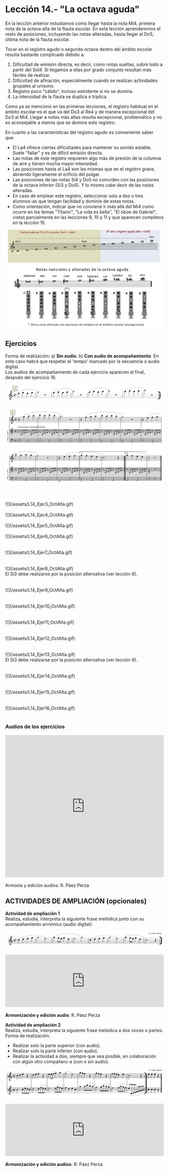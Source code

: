 
# Lección 14.- "La octava aguda"

En la lección anterior estudiamos como llegar hasta la nota Mi4, primera nota de la octava alta de la flauta escolar. En esta lección aprenderemos el resto de posiciones, incluyendo las notas alteradas, hasta llegar al Do5, última nota de la flauta escolar.

Tocar en el registro agudo o segunda octava dentro del ámbito escolar resulta bastante complicado debido a:

1. Dificultad de emisión directa, es decir, como notas sueltas, sobre todo a partir del Sol4. Si llegamos a ellas por grado conjunto resultan más fáciles de realizar.
1. Dificultad de afinación, especialmente cuando se realizan actividades grupales al unísono.
1. Registro poco "cálido", incluso estridente si no se domina.
1. La intensidad de la flauta se duplica o triplica

Como ya se mencionó en las primeras lecciones, el registro habitual en el ámbito escolar es el que va del Do3 al Re4 y de manera excepcional del Do3 al Mi4. Llegar a notas más altas resulta excepcional, problemático y no es aconsejable a menos que se domine este registro. 

En cuanto a las características del registro agudo es conveniente saber que:

- El La4 ofrece ciertas dificultades para mantener su sonido estable. Suele "fallar" y es de difícil emisión directa.
- Las notas de este registro requieren algo más de presión de la columna de aire y tienen mucha mayor intensidad.
- Las posiciones hasta el La4 son las mismas que en el registro grave, abriendo ligeramente el orificio del pulgar.
- Las posiciones de las notas Si4 y Do5 no coinciden con las posiciones de la octava inferior (Si3 y Do4). Y lo mismo cabe decir de las notas alteradas.
- En caso de emplear este registro, seleccionar solo a dos o tres alumnos-as que tengan facilidad y dominio de estas notas. 
- Como orientación, indicar que no conviene ir más allá del Mi4 como ocurre en los temas "Titanic", "La vida es bella", "El oboe de Gabriel", vistos parcialmente en las lecciones 9, 10 y 11 y que aparecen completos en la lección 15.

![](/assets/L14_Posiciones_8alta.gif)

## Ejercicios
Forma de realización:
a) **Sin audio**.
b) **Con audio de acompañamiento**. En este caso habrá que respetar el 'tempo' marcado por la secuencia o audio digital.<br />Los audios de acompañamiento de cada ejercicio aparecen al final, después del ejercicio 16.

![](/assets/L14_Ejer1_OctAlta.gif)
<br />
<br />
![](/assets/L14_OctAlta_Ejer2_ARMONIZA.gif)

<br />
<br />
![](/assets/L14_Ejer3_OctAlta.gif)

<br />
<br />  
![](/assets/L14_Ejer4_OctAlta.gif)

<br />
<br />
![](/assets/L14_Ejer5_OctAlta.gif)

<br />
<br />
![](/assets/L14_Ejer6_OctAlta.gif)<br /> 
<br />
<br />
![](/assets/L14_Ejer7_OctAlta.gif)<br /> 
<br />
<br />
![](/assets/L14_Ejer8_OctAlta.gif)
<br /> El Si3 debe realizarse por la posición alternativa (ver lección 6).<br /> 
<br />
<br />
![](/assets/L14_Ejer9_OctAlta.gif)<br /> 
<br />
<br />
![](/assets/L14_Ejer10_OctAlta.gif)<br /> 
<br /> 
<br /> 
![](/assets/L14_Ejer11_OctAlta.gif)<br /> 
<br />
<br />
![](/assets/L14_Ejer12_OctAlta.gif)<br /> 
<br />
<br />
![](/assets/L14_Ejer13_OctAlta.gif)<br /> El Si3 debe realizarse por la posición alternativa (ver lección 6).<br /> 
<br />
<br />
![](/assets/L14_Ejer14_OctAlta.gif)<br /> 
<br />
<br />
![](/assets/L14_Ejer15_OctAlta.gif)<br /> 
<br />
<br />
![](/assets/L14_Ejer16_OctAlta.gif)<br /> 
<br />

### Audios de los ejercicios

<iframe width="100%" height="450" scrolling="no" frameborder="no" src="https://w.soundcloud.com/player/?url=https%3A//api.soundcloud.com/playlists/390719654&amp;color=%23ff5500&amp;auto_play=false&amp;hide_related=false&amp;show_comments=true&amp;show_user=true&amp;show_reposts=false&amp;show_teaser=true"></iframe>

Armonía y edición audios: R. Páez Perza

## ACTIVIDADES DE AMPLIACIÓN (opcionales)

**Actividad de ampliación 1**<br /> Realiza, estudia, interpreta la siguiente frase melódica junto con su acompañamiento armónico (audio digital):

**<img src="img/Frase_1_8a_aguda.gif" alt="Frase 1 (8ª aguda)" title="Frase 1 (8ª aguda)" />**

<iframe width="100%" height="166" scrolling="no" frameborder="no" src="https://w.soundcloud.com/player/?url=https%3A//api.soundcloud.com/tracks/344090266&amp;color=%23ff5500&amp;auto_play=false&amp;hide_related=false&amp;show_comments=true&amp;show_user=true&amp;show_reposts=false"></iframe>

**Armonización y edición audio**: R. Páez Perza

**Actividad de ampliación 2**<br /> Realiza, estudia, interpreta la siguiente frase melódica a dos voces o partes.<br /> Forma de realización:

- Realizar solo la parte superior (con audio).
- Realizar solo la parte inferior (con audio).
- Realizar la actividad a dúo, siempre que sea posible, en colaboración con algún otro compañero-a (con o sin audio).

**<img src="img/Frase_2_8a_aguda_Duo.1.gif" alt="Frase 2 (8ª aguda)" title="Frase 2 (8ª aguda)" />**

<iframe width="100%" height="166" scrolling="no" frameborder="no" src="https://w.soundcloud.com/player/?url=https%3A//api.soundcloud.com/tracks/344090269&amp;color=%23ff5500&amp;auto_play=false&amp;hide_related=false&amp;show_comments=true&amp;show_user=true&amp;show_reposts=false"></iframe>

**Armonización y edición audios**: R. Páez Perza


